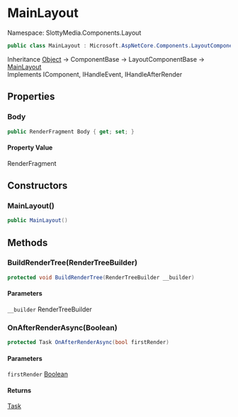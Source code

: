 # MainLayout

Namespace: SlottyMedia.Components.Layout

```csharp
public class MainLayout : Microsoft.AspNetCore.Components.LayoutComponentBase, Microsoft.AspNetCore.Components.IComponent, Microsoft.AspNetCore.Components.IHandleEvent, Microsoft.AspNetCore.Components.IHandleAfterRender
```

Inheritance [Object](https://docs.microsoft.com/en-us/dotnet/api/system.object) → ComponentBase → LayoutComponentBase → [MainLayout](./slottymedia.components.layout.mainlayout.md)<br>
Implements IComponent, IHandleEvent, IHandleAfterRender

## Properties

### **Body**

```csharp
public RenderFragment Body { get; set; }
```

#### Property Value

RenderFragment<br>

## Constructors

### **MainLayout()**

```csharp
public MainLayout()
```

## Methods

### **BuildRenderTree(RenderTreeBuilder)**

```csharp
protected void BuildRenderTree(RenderTreeBuilder __builder)
```

#### Parameters

`__builder` RenderTreeBuilder<br>

### **OnAfterRenderAsync(Boolean)**

```csharp
protected Task OnAfterRenderAsync(bool firstRender)
```

#### Parameters

`firstRender` [Boolean](https://docs.microsoft.com/en-us/dotnet/api/system.boolean)<br>

#### Returns

[Task](https://docs.microsoft.com/en-us/dotnet/api/system.threading.tasks.task)<br>
